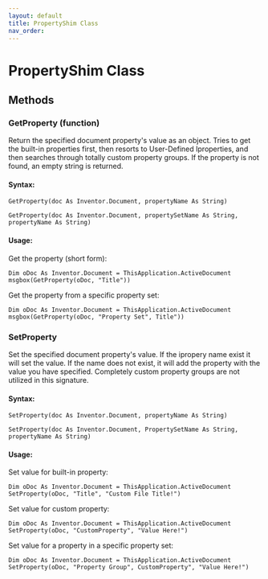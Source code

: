 ```yaml
---
layout: default
title: PropertyShim Class
nav_order: 
---
```


# PropertyShim Class

## Methods

### GetProperty (function)

Return the specified document property's value as an object.  Tries to get the built-in properties first, then resorts to User-Defined Iproperties, and then searches through totally custom property groups.  If the property is not found, an empty string is returned.

#### Syntax:

    GetProperty(doc As Inventor.Document, propertyName As String)

    GetProperty(doc As Inventor.Document, propertySetName As String, propertyName As String)

#### Usage:

Get the property (short form):

    Dim oDoc As Inventor.Document = ThisApplication.ActiveDocument
    msgbox(GetProperty(oDoc, "Title"))  

Get the property from a specific property set:

    Dim oDoc As Inventor.Document = ThisApplication.ActiveDocument
    msgbox(GetProperty(oDoc, "Property Set", Title"))  


### SetProperty

Set the specified document property's value.  If the ipropery name exist it will set the value.  If the name does not exist, it will add the property with the value you have specified.  Completely custom property groups are not utilized in this signature.

#### Syntax:

    SetProperty(doc As Inventor.Document, propertyName As String)

    SetProperty(doc As Inventor.Document, PropertySetName As String, propertyName As String)


#### Usage:

Set value for built-in property:

    Dim oDoc As Inventor.Document = ThisApplication.ActiveDocument
    SetProperty(oDoc, "Title", "Custom File Title!")    

Set value for custom property:

    Dim oDoc As Inventor.Document = ThisApplication.ActiveDocument
    SetProperty(oDoc, "CustomProperty", "Value Here!")    

Set value for a property in a specific property set:

    Dim oDoc As Inventor.Document = ThisApplication.ActiveDocument
    SetProperty(oDoc, "Property Group", CustomProperty", "Value Here!")    

